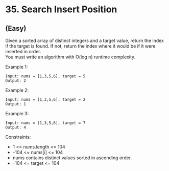 # 35. Search Insert Position
## (Easy)

Given a sorted array of distinct integers and a target value, return the index if the target is found. If not, return the index where it would be if it were inserted in order.
<br>
You must write an algorithm with O(log n) runtime complexity.
<br>
 

Example 1:

```
Input: nums = [1,3,5,6], target = 5
Output: 2
```

Example 2:

```
Input: nums = [1,3,5,6], target = 2
Output: 1
```

Example 3:

```
Input: nums = [1,3,5,6], target = 7
Output: 4
``` 


Constraints:

- 1 <= nums.length <= 104
- -104 <= nums[i] <= 104
- nums contains distinct values sorted in ascending order.
- -104 <= target <= 104